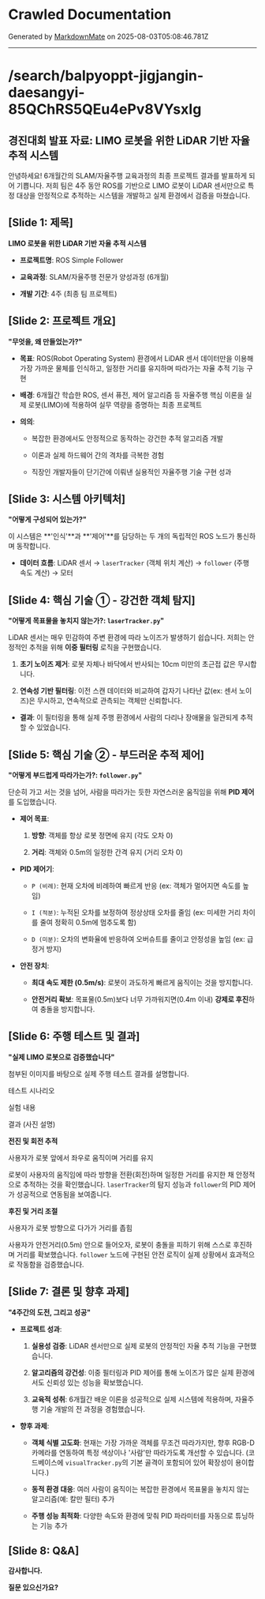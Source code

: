 # Crawled Documentation

Generated by [MarkdownMate](https://twitter.com/markdownmate) on 2025-08-03T05:08:46.781Z

---

# /search/balpyoppt-jigjangin-daesangyi-85QChRS5QEu4ePv8VYsxIg

## 경진대회 발표 자료: LIMO 로봇을 위한 LiDAR 기반 자율 추적 시스템

안녕하세요! 6개월간의 SLAM/자율주행 교육과정의 최종 프로젝트 결과를 발표하게 되어 기쁩니다. 저희 팀은 4주 동안 ROS를 기반으로 LIMO 로봇이 LiDAR 센서만으로 특정 대상을 안정적으로 추적하는 시스템을 개발하고 실제 환경에서 검증을 마쳤습니다.

## **\[Slide 1: 제목\]**

**LIMO 로봇을 위한 LiDAR 기반 자율 추적 시스템**

-   **프로젝트명**: ROS Simple Follower
    
-   **교육과정**: SLAM/자율주행 전문가 양성과정 (6개월)
    
-   **개발 기간**: 4주 (최종 팀 프로젝트)
    

## **\[Slide 2: 프로젝트 개요\]**

**"무엇을, 왜 만들었는가?"**

-   **목표**: ROS(Robot Operating System) 환경에서 LiDAR 센서 데이터만을 이용해 가장 가까운 물체를 인식하고, 일정한 거리를 유지하며 따라가는 자율 추적 기능 구현
    
-   **배경**: 6개월간 학습한 ROS, 센서 퓨전, 제어 알고리즘 등 자율주행 핵심 이론을 실제 로봇(LIMO)에 적용하여 실무 역량을 증명하는 최종 프로젝트
    
-   **의의**:
    
    -   복잡한 환경에서도 안정적으로 동작하는 강건한 추적 알고리즘 개발
        
    -   이론과 실제 하드웨어 간의 격차를 극복한 경험
        
    -   직장인 개발자들이 단기간에 이뤄낸 실용적인 자율주행 기술 구현 성과
        

## **\[Slide 3: 시스템 아키텍처\]**

**"어떻게 구성되어 있는가?"**

이 시스템은 \*\*'인식'\*\*과 \*\*'제어'\*\*를 담당하는 두 개의 독립적인 ROS 노드가 통신하며 동작합니다.

-   **데이터 흐름**: LiDAR 센서 → `laserTracker` (객체 위치 계산) → `follower` (주행 속도 계산) → 모터
    

## **\[Slide 4: 핵심 기술 ① - 강건한 객체 탐지\]**

**"어떻게 목표물을 놓치지 않는가?: `laserTracker.py`"**

LiDAR 센서는 매우 민감하여 주변 환경에 따라 노이즈가 발생하기 쉽습니다. 저희는 안정적인 추적을 위해 **이중 필터링** 로직을 구현했습니다.

1.  **초기 노이즈 제거**: 로봇 자체나 바닥에서 반사되는 10cm 미만의 초근접 값은 무시합니다.
    
2.  **연속성 기반 필터링**: 이전 스캔 데이터와 비교하여 갑자기 나타난 값(ex: 센서 노이즈)은 무시하고, 연속적으로 관측되는 객체만 신뢰합니다.
    

-   **결과**: 이 필터링을 통해 실제 주행 환경에서 사람의 다리나 장애물을 일관되게 추적할 수 있었습니다.
    

## **\[Slide 5: 핵심 기술 ② - 부드러운 추적 제어\]**

**"어떻게 부드럽게 따라가는가?: `follower.py`"**

단순히 가고 서는 것을 넘어, 사람을 따라가는 듯한 자연스러운 움직임을 위해 **PID 제어**를 도입했습니다.

-   **제어 목표**:
    
    1.  **방향**: 객체를 항상 로봇 정면에 유지 (각도 오차 0)
        
    2.  **거리**: 객체와 0.5m의 일정한 간격 유지 (거리 오차 0)
        
-   **PID 제어기**:
    
    -   `P (비례)`: 현재 오차에 비례하여 빠르게 반응 (ex: 객체가 멀어지면 속도를 높임)
        
    -   `I (적분)`: 누적된 오차를 보정하여 정상상태 오차를 줄임 (ex: 미세한 거리 차이를 줄여 정확히 0.5m에 멈추도록 함)
        
    -   `D (미분)`: 오차의 변화율에 반응하여 오버슈트를 줄이고 안정성을 높임 (ex: 급정거 방지)
        
-   **안전 장치**:
    
    -   **최대 속도 제한 (0.5m/s)**: 로봇이 과도하게 빠르게 움직이는 것을 방지합니다.
        
    -   **안전거리 확보**: 목표물(0.5m)보다 너무 가까워지면(0.4m 이내) **강제로 후진**하여 충돌을 방지합니다.
        

## **\[Slide 6: 주행 테스트 및 결과\]**

**"실제 LIMO 로봇으로 검증했습니다"**

첨부된 이미지를 바탕으로 실제 주행 테스트 결과를 설명합니다.

테스트 시나리오

실험 내용

결과 (사진 설명)

**전진 및 회전 추적**

사용자가 로봇 앞에서 좌우로 움직이며 거리를 유지

로봇이 사용자의 움직임에 따라 방향을 전환(회전)하며 일정한 거리를 유지한 채 안정적으로 추적하는 것을 확인했습니다. `laserTracker`의 탐지 성능과 `follower`의 PID 제어가 성공적으로 연동됨을 보여줍니다.

**후진 및 거리 조절**

사용자가 로봇 방향으로 다가가 거리를 좁힘

사용자가 안전거리(0.5m) 안으로 들어오자, 로봇이 충돌을 피하기 위해 스스로 후진하며 거리를 확보했습니다. `follower` 노드에 구현된 안전 로직이 실제 상황에서 효과적으로 작동함을 검증했습니다.

## **\[Slide 7: 결론 및 향후 과제\]**

**"4주간의 도전, 그리고 성공"**

-   **프로젝트 성과**:
    
    1.  **실용성 검증**: LiDAR 센서만으로 실제 로봇의 안정적인 자율 추적 기능을 구현했습니다.
        
    2.  **알고리즘의 강건성**: 이중 필터링과 PID 제어를 통해 노이즈가 많은 실제 환경에서도 신뢰성 있는 성능을 확보했습니다.
        
    3.  **교육적 성취**: 6개월간 배운 이론을 성공적으로 실제 시스템에 적용하며, 자율주행 기술 개발의 전 과정을 경험했습니다.
        
-   **향후 과제**:
    
    -   **객체 식별 고도화**: 현재는 가장 가까운 객체를 무조건 따라가지만, 향후 RGB-D 카메라를 연동하여 특정 색상이나 '사람'만 따라가도록 개선할 수 있습니다. (코드베이스에 `visualTracker.py`의 기본 골격이 포함되어 있어 확장성이 용이합니다.)
        
    -   **동적 환경 대응**: 여러 사람이 움직이는 복잡한 환경에서 목표물을 놓치지 않는 알고리즘(예: 칼만 필터) 추가
        
    -   **주행 성능 최적화**: 다양한 속도와 환경에 맞춰 PID 파라미터를 자동으로 튜닝하는 기능 추가
        

## **\[Slide 8: Q&A\]**

**감사합니다.**

**질문 있으신가요?**
